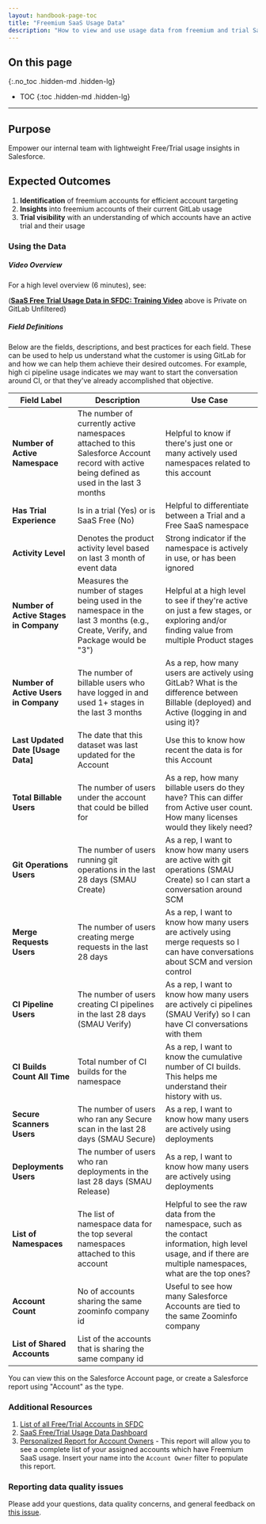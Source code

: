 ```yaml
---
layout: handbook-page-toc
title: "Freemium SaaS Usage Data"
description: "How to view and use usage data from freemium and trial SaaS namespaces in Salesforce."
---
```


## On this page
{:.no_toc .hidden-md .hidden-lg}

- TOC
{:toc .hidden-md .hidden-lg}

---


## Purpose

Empower our internal team with lightweight Free/Trial usage insights in Salesforce.

## Expected Outcomes

1. **Identification** of freemium accounts for efficient account targeting
1. **Insights** into freemium accounts of their current GitLab usage
1. **Trial visibility** with an understanding of which accounts have an active trial and their usage

### Using the Data

##### Video Overview

For a high level overview (6 minutes), see:

([**SaaS Free Trial Usage Data in SFDC: Training Video**](https://youtu.be/28_bgDL__BQ) above is Private on GitLab Unfiltered)

##### Field Definitions

Below are the fields, descriptions, and best practices for each field. These can be used to help us understand what the customer is using GitLab for and how we can help them achieve their desired outcomes. For example, high ci pipeline usage indicates we may want to start the conversation around CI, or that they've already accomplished that objective.

| Field Label                            | Description                                                  | Use Case                                                     |
| -------------------------------------- | ------------------------------------------------------------ | ------------------------------------------------------------ |
| **Number of Active Namespace**         | The number of currently active namespaces attached to this Salesforce Account record with active being defined as used in the last 3 months | Helpful to know if there's just one or many actively used namespaces related to this account |
| **Has Trial Experience**               | Is in a trial (Yes) or is SaaS Free (No)                     | Helpful to differentiate between a Trial and a Free SaaS namespace |
| **Activity Level**                     | Denotes the product activity level based on last 3 month of event data | Strong indicator if the namespace is actively in use, or has been ignored                                                     |
| **Number of Active Stages in Company** | Measures the number of stages being used in the namespace in the last 3 months (e.g., Create, Verify, and Package would be "3") | Helpful at a high level to see if they're active on just a few stages, or exploring and/or finding value from multiple Product stages |
| **Number of Active Users in Company**  | The number of billable users who have logged in and used 1+ stages in the last 3 months | As a rep, how many users are actively using GitLab? What is the difference between Billable (deployed) and Active (logging in and using it)? |
| **Last Updated Date [Usage Data]**     | The date that this dataset was last updated for the Account  | Use this to know how recent the data is for this Account     |
| **Total Billable Users**               | The number of users under the account that could be billed for | As a rep, how many billable users do they have? This can differ from Active user count. How many licenses would they likely need? |
| **Git Operations Users**               | The number of users running git operations in the last 28 days (SMAU Create) | As a rep, I want to know how many users are active with git operations (SMAU Create) so I can start a conversation around SCM |
| **Merge Requests Users**               | The number of users creating merge requests in the last 28 days | As a rep, I want to know how many users are actively using merge requests so I can have conversations about SCM and version control |
| **CI Pipeline Users**                  | The number of users creating CI pipelines in the last 28 days (SMAU Verify) | As a rep, I want to know how many users are actively ci pipelines (SMAU Verify) so I can have CI conversations with them |
| **CI Builds Count All Time**           | Total number of CI builds for the namespace                  | As a rep, I want to know the cumulative number of CI builds. This helps me understand their history with us. |
| **Secure Scanners Users**              | The number of users who ran any Secure scan in the last 28 days (SMAU Secure) | As a rep, I want to know how many users are actively using deployments |
| **Deployments Users**                  | The number of users who ran deployments in the last 28 days (SMAU Release) | As a rep, I want to know how many users are actively using deployments |
| **List of Namespaces**                 | The list of namespace data for the top several namespaces attached to this account | Helpful to see the raw data from the namespace, such as the contact information, high level usage, and if there are multiple namespaces, what are the top ones? |
| **Account Count**                      | No of accounts sharing the same zoominfo company id          | Useful to see how many Salesforce Accounts are tied to the same Zoominfo company                                                             |
| **List of Shared Accounts**            | List of the accounts that is sharing the same company id     |                                                              |

You can view this on the Salesforce Account page, or create a Salesforce report using "Account" as the type.

### Additional Resources

1. [List of all Free/Trial Accounts in SFDC](https://gitlab.my.salesforce.com/00O8X000008QZom)
1. [SaaS Free/Trial Usage Data Dashboard](https://gitlab.my.salesforce.com/01Z8X000001DgIu)
1. [Personalized Report for Account Owners](https://gitlab.my.salesforce.com/00O8X000008Qa7o) - This report will allow you to see a complete list of your assigned accounts which have Freemium SaaS usage. Insert your name into the `Account Owner` filter to populate this report. 

### Reporting data quality issues

Please add your questions, data quality concerns, and general feedback on [this issue](https://gitlab.com/gitlab-com/sales-team/field-operations/customer-success-operations/-/issues/1031).

